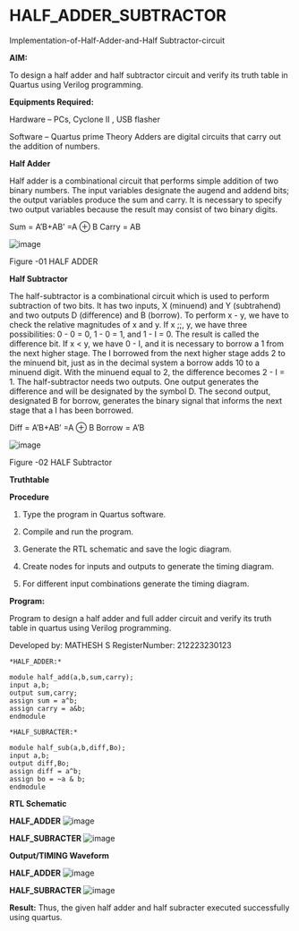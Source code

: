 # HALF_ADDER_SUBTRACTOR

Implementation-of-Half-Adder-and-Half Subtractor-circuit

**AIM:**

To design a half adder and half subtractor circuit and verify its truth table in Quartus using Verilog programming.

**Equipments Required:**

Hardware – PCs, Cyclone II , USB flasher 

Software – Quartus prime Theory Adders are digital circuits that carry out the addition of numbers.

**Half Adder**

Half adder is a combinational circuit that performs simple addition of two binary numbers. The input variables designate the augend and addend bits; the output variables produce the sum and carry. It is necessary to specify two output variables because the result may consist of two binary digits.

Sum = A’B+AB’ =A ⊕ B Carry = AB

![image](https://github.com/naavaneetha/HALF_ADDER_SUBTRACTOR/assets/154305477/bd4a0b2c-cdbc-4184-ab08-81578f121e1f)

Figure -01 HALF ADDER

**Half Subtractor**

The half-subtractor is a combinational circuit which is used to perform subtraction of two bits. It has two inputs, X (minuend) and Y (subtrahend) and two outputs D (difference) and B (borrow). To perform x - y, we have to check the relative magnitudes of x and y. If x ;;, y, we have three possibilities: 0 - 0 = 0, 1 - 0 = 1, and 1 - I = 0. The result is called the difference bit. If x < y, we have 0 - I, and it is necessary to borrow a 1 from the next higher stage. The I borrowed from the next higher stage adds 2 to the minuend bit, just as in the decimal system a borrow adds 10 to a minuend digit. With the minuend equal to 2, the difference becomes 2 - I = 1. The half-subtractor needs two outputs. One output generates the difference and will be designated by the symbol D. The second output, designated B for borrow, generates the binary signal that informs the next stage that a I has been borrowed. 

Diff = A’B+AB’ =A ⊕ B
Borrow = A’B

 ![image](https://github.com/naavaneetha/HALF_ADDER_SUBTRACTOR/assets/154305477/d76b099c-513f-4e7c-843a-e2fd028a531a)

Figure -02 HALF Subtractor

**Truthtable**

**Procedure**

1.	Type the program in Quartus software.

2.	Compile and run the program.

3.	Generate the RTL schematic and save the logic diagram.

4.	Create nodes for inputs and outputs to generate the timing diagram.

5.	For different input combinations generate the timing diagram.


**Program:**

Program to design a half adder and full adder circuit and verify its truth table in quartus using Verilog programming.

Developed by: MATHESH S 
RegisterNumber: 212223230123

```
*HALF_ADDER:*

module half_add(a,b,sum,carry);
input a,b;
output sum,carry;
assign sum = a^b;
assign carry = a&b;
endmodule
```
```
*HALF_SUBRACTER:*

module half_sub(a,b,diff,Bo);
input a,b;
output diff,Bo;
assign diff = a^b;
assign bo = ~a & b;
endmodule

```



**RTL Schematic**


**HALF_ADDER**
![image](https://github.com/user-attachments/assets/c5b647ac-88db-4059-9aa7-0188f837c7ac)
<br>

**HALF_SUBRACTER**
![image](https://github.com/user-attachments/assets/12403552-0628-43f3-963e-198fc18af87e)


**Output/TIMING Waveform**

**HALF_ADDER**
![image](https://github.com/user-attachments/assets/4b3afb4f-96f5-474c-8361-2a907c2c3366)
<br>

**HALF_SUBRACTER**
![image](https://github.com/user-attachments/assets/2a1b174e-9f28-4324-88bf-5b13feb42fe7)



**Result:**
Thus, the given half adder and half subracter executed successfully using quartus.
